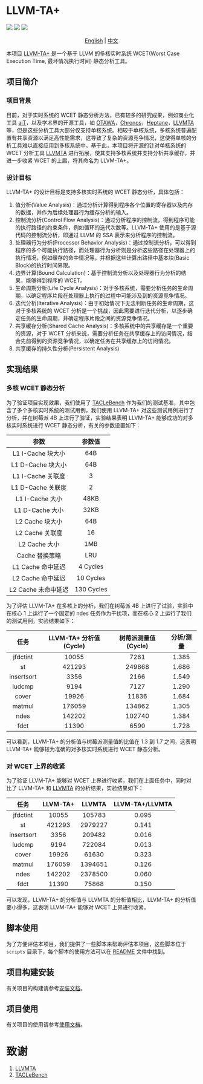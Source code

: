 # LLVM-TA+

[![](https://img.shields.io/badge/RTS-SYSU-brightgreen.svg)](https://github.com/RTS-SYSU)
[![](https://img.shields.io/badge/LLVM-TA+-blue.svg)](https://github.com/RTS-SYSU/llvmta)
[![](https://img.shields.io/badge/Multi_Core-WCET_Analysis-yellowgreen.svg)](https://github.com/RTS-SYSU/llvmta)

<p align="center">
    <a href="README.md">English</a> | <a href="README_zh.md">中文</a>
</p>

本项目 [LLVM-TA+](https://github.com/RTS-SYSU/llvmta) 是一个基于 LLVM 的多核实时系统 WCET(Worst Case Execution Time, 最坏情况执行时间) 静态分析工具。

## 项目简介

### 项目背景

目前，对于实时系统的 WCET 静态分析方法，已有较多的研究成果，例如商业化工具 [aiT](https://www.absint.com/ait/index.htm)，以及学术界的开源工具，如 [OTAWA](https://www.tracesgroup.net/otawa/)，[Chronos](https://www.comp.nus.edu.sg/~rpembed/chronos/)，[Heptane](https://team.inria.fr/pacap/software/heptane/)，[LLVMTA](https://gitlab.cs.uni-saarland.de/reineke/llvmta) 等，但是这些分析工具大部分仅支持单核系统。相较于单核系统，多核系统普遍配置有共享资源以满足高性能需求，这导致了复杂的资源竞争情况，这使得单核的分析工具难以直接应用到多核系统中。基于此，本项目将开源的针对单核系统的 WCET 分析工具 [LLVMTA](https://gitlab.cs.uni-saarland.de/reineke/llvmta) 进行拓展，使其支持多核系统并支持分析共享缓存，并进一步收紧 WCET 的上届，将其命名为 LLVM-TA+。

### 设计目标

LLVM-TA+ 的设计目标是支持多核实时系统的 WCET 静态分析，具体包括：

1. 值分析(Value Analysis)：通过分析计算得到程序各个位置的寄存器以及内存的数据，并作为后续处理器行为缓存分析的输入。
2. 控制流分析(Control Flow Analysis)：通过分析程序的控制流，得到程序可能的执行路径的约束条件，例如循环的迭代次数等。LLVM-TA+ 使用的是基于源代码的控制流分析，即通过 LLVM 的 SSA 表示来分析程序的控制流。
3. 处理器行为分析(Processor Behavior Analysis)：通过控制流分析，可以得到程序的多个可能执行路径，而处理器行为分析则是分析这些路径在处理器上的执行情况，例如缓存的命中情况等，并根据这些计算出路径中基本块(Basic Block)的执行时间界限。
4. 边界计算(Bound Calculation)：基于控制流分析以及处理器行为分析的结果，能够得到程序的 WCET。
5. 生命周期分析(Life Cycle Analysis)：对于多核系统，需要分析任务的生命周期，以确定程序片段在处理器上执行的过程中可能涉及到的资源竞争情况。
6. 迭代分析(Iterative Analysis)：由于初始情况下无法判断任务的生命周期，这对于多核系统的 WCET 分析是一个挑战，因此需要进行迭代分析，以逐步确定任务的生命周期，并确定程序片段之间的资源竞争情况。
7. 共享缓存分析(Shared Cache Analysis)：多核系统中的共享缓存是一个重要的资源，对于 WCET 分析来说，需要分析任务在共享缓存上的访问情况，结合先前得到的资源竞争情况，以确定任务在共享缓存上的访问情况。
8. 共享缓存的持久性分析(Persistent Analysis)

## 实现结果

### 多核 WCET 静态分析

为了验证项目实现效果，我们使用了 [TACLeBench](https://github.com/tacle/tacle-bench) 作为我们的测试基准，其中包含了多个多核实时系统的测试用例，我们使用 LLVM-TA+ 对这些测试用例进行了分析，并在树莓派 4B 上进行了验证，实验结果表明 LLVM-TA+ 能够成功的对多核实时系统进行 WCET 静态分析，有关的参数设置如下：

<table align="center">
<thead>
<tr>
<th align="center">参数</th>
<th align="center">参数值</th>
</tr>
</thead>
<tbody>
<tr>
<td align="center">L1 I-Cache 块大小</td>
<td align="center">64B</td>
</tr>
<tr>
<td align="center">L1 D-Cache 块大小</td>
<td align="center">64B</td>
</tr>
<tr>
<td align="center">L1 I-Cache 关联度</td>
<td align="center">3</td>
</tr>
<tr>
<td align="center">L1 D-Cache 关联度</td>
<td align="center">2</td>
</tr>
<tr>
<td align="center">L1 I-Cache 大小</td>
<td align="center">48KB</td>
</tr>
<tr>
<td align="center">L1 D-Cache 大小</td>
<td align="center">32KB</td>
</tr>
<tr>
<td align="center">L2 Cache 块大小</td>
<td align="center">64B</td>
</tr>
<tr>
<td align="center">L2 Cache 关联度</td>
<td align="center">16</td>
</tr>
<tr>
<td align="center">L2 Cache 大小</td>
<td align="center">1MB</td>
</tr>
<tr>
<td align="center">Cache 替换策略</td>
<td align="center">LRU</td>
</tr>
<tr>
<td align="center">L1 Cache 命中延迟</td>
<td align="center">4 Cycles</td>
</tr>
<tr>
<td align="center">L2 Cache 命中延迟</td>
<td align="center">10 Cycles</td>
</tr>
<tr>
<td align="center">L2 Cache 未命中延迟</td>
<td align="center">130 Cycles</td>
</tr>
</tbody>
</table>

为了评估 LLVM-TA+ 在多核上的分析，我们在树莓派 4B 上进行了试验，实验中在核心 1 上运行了一个固定的 ndes 任务作为干扰项，而在核心 2 上运行了我们的测试用例，实验结果如下：

<table align="center">
<thead>
<tr>
<th align="center">任务</th>
<th align="center">LLVM-TA+ 分析值(Cycle)</th>
<th align="center">树莓派测量值(Cycle)</th>
<th align="center">分析/测量</th>
</tr>
</thead>
<tbody>
<tr>
<td align="center">jfdctint</td>
<td align="center">10055</td>
<td align="center">7261</td>
<td align="center">1.385</td>
</tr>
<tr>
<td align="center">st</td>
<td align="center">421293</td>
<td align="center">249868</td>
<td align="center">1.686</td>
</tr>
<tr>
<td align="center">insertsort</td>
<td align="center">3356</td>
<td align="center">2166</td>
<td align="center">1.549</td>
</tr>
<tr>
<td align="center">ludcmp</td>
<td align="center">9194</td>
<td align="center">7127</td>
<td align="center">1.290</td>
</tr>
<tr>
<td align="center">cover</td>
<td align="center">19926</td>
<td align="center">11836</td>
<td align="center">1.684</td>
</tr>
<tr>
<td align="center">matmul</td>
<td align="center">176059</td>
<td align="center">134862</td>
<td align="center">1.305</td>
</tr>
<tr>
<td align="center">ndes</td>
<td align="center">142202</td>
<td align="center">102740</td>
<td align="center">1.384</td>
</tr>
<tr>
<td align="center">fdct</td>
<td align="center">11390</td>
<td align="center">6590</td>
<td align="center">1.728</td>
</tr>
</tbody>
</table>

可以看到，LLVM-TA+ 的分析值与树莓派测量值的比值在 1.3 到 1.7 之间，这表明 LLVM-TA+ 能够较为准确的对多核实时系统进行 WCET 静态分析。

### 对 WCET 上界的收紧

为了验证 LLVM-TA+ 能够对 WCET 上界进行收紧，我们在上面任务中，同时对比了 LLVM-TA+ 和 [LLVMTA](https://gitlab.cs.uni-saarland.de/reineke/llvmta) 的分析结果，实验结果如下：

<table align="center">
<thead>
<tr>
<th align="center">任务</th>
<th align="center">LLVM-TA+</th>
<th align="center">LLVMTA</th>
<th align="center">LLVM-TA+/LLVMTA</th>
</tr>
</thead>
<tbody>
<tr>
<td align="center">jfdctint</td>
<td align="center">10055</td>
<td align="center">105783</td>
<td align="center">0.095</td>
</tr>
<tr>
<td align="center">st</td>
<td align="center">421293</td>
<td align="center">2979227</td>
<td align="center">0.141</td>
</tr>
<tr>
<td align="center">insertsort</td>
<td align="center">3356</td>
<td align="center">209482</td>
<td align="center">0.016</td>
</tr>
<tr>
<td align="center">ludcmp</td>
<td align="center">9194</td>
<td align="center">722084</td>
<td align="center">0.013</td>
</tr>
<tr>
<td align="center">cover</td>
<td align="center">19926</td>
<td align="center">61630</td>
<td align="center">0.323</td>
</tr>
<tr>
<td align="center">matmul</td>
<td align="center">176059</td>
<td align="center">1394651</td>
<td align="center">0.126</td>
</tr>
<tr>
<td align="center">ndes</td>
<td align="center">142202</td>
<td align="center">2378500</td>
<td align="center">0.060</td>
</tr>
<tr>
<td align="center">fdct</td>
<td align="center">11390</td>
<td align="center">75868</td>
<td align="center">0.150</td>
</tr>
</tbody>
</table>

可以发现，LLVM-TA+ 的分析值与 LLVMTA 的分析值相比，LLVM-TA+ 的分析值要小得多，这表明 LLVM-TA+ 能够对 WCET 上界进行收紧。

## 脚本使用

为了方便评估本项目，我们提供了一些脚本来帮助评估本项目，这些脚本位于 `scripts` 目录下，每个脚本的使用方法可以在 [README](scripts/README_zh.md) 文件中找到。

## 项目构建安装

有关项目的构建请参考[安装文档](docs/INSTALL_zh.md)。

## 项目使用

有关项目的使用请参考[使用文档](docs/USAGE_zh.md)。

# 致谢

1. [LLVMTA](https://gitlab.cs.uni-saarland.de/reineke/llvmta)
2. [TACLeBench](https://github.com/tacle/tacle-bench)